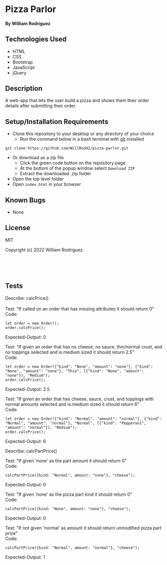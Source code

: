 # Pizza Parlor

#### By William Rodriguez

## Technologies Used

* HTML
* CSS
* Bootstrap
* JavaScript
* jQuery

## Description

A web-app that lets the user build a pizza and shows them their order details after submitting their order.

## Setup/Installation Requirements

* Clone this repository to your desktop or any directory of your choice
  * Run the command below in a bash terminal with [git](https://github.com/git-guides/install-git) installed
```
git clone https://github.com/WillRod42/pizza-parlor.git
```
* Or download as a zip file
  * Click the green code button on the repository page
  * At the bottom of the popup window select `Download ZIP`
  * Extract the downloaded .zip folder
* Open the top level folder
* Open `index.html` in your browser

## Known Bugs

* None

## License

MIT

Copyright (c) 2022 William Rodriguez

<br><br><br>

## Tests
Describe: calcPrice()<br>
<br>
Test: "If called on an order that has missing attributes it should return 0"<br>
Code:
```
let order = new Order();
order.calcPrice();
```
Expected-Output: 0

Test: "If given an order that has no cheese, no sauce, thin/normal crust, and no toppings selected and is medium sized it should return 2.5"<br>
Code:
```
let order = new Order({"kind": "None", "amount": "none"}, {"kind": "None", "amount": "none"}, "Thin", [{"kind": "None", "amount": "none"}], "Medium");
order.calcPrice();
```
Expected-Output: 2.5

Test: "If given an order that has cheese, sauce, crust, and toppings with normal amounts selected and is medium sized it should return 6"<br>
Code:
```
let order = new Order({"kind": "Normal", "amount": "normal"}, {"kind": "Normal", "amount": "normal"}, "Normal", [{"kind": "Pepperoni", "amount": "normal"}], "Medium");
order.calcPrice();
```
Expected-Output: 6



Describe: calcPartPrice()

Test: "If given 'none' as the part amount it should return 0"<br>
Code:
```
calcPartPrice({kind: "Normal", amount: "none"}, "cheese");
```
Expected-Output: 0

Test: "If given 'none' as the pizza part kind it should return 0"<br>
Code:
```
calcPartPrice({kind: "None", amount: "none"}, "cheese");
```
Expected-Output: 0

Test: "If not given 'normal' as amount it should return unmodified pizza part prize"<br>
Code:
```
calcPartPrice({kind: "Normal", amount: "normal"}, "cheese");
```
Expected-Output: 1